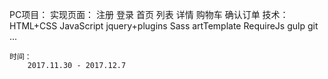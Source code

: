 PC项目：
    实现页面：
        注册
        登录
        首页
        列表
        详情
        购物车
        确认订单 
    技术：
        HTML+CSS
        JavaScript
        jquery+plugins
        Sass
        artTemplate
        RequireJs
        gulp
        git
        ...

    时间：
        2017.11.30 - 2017.12.7